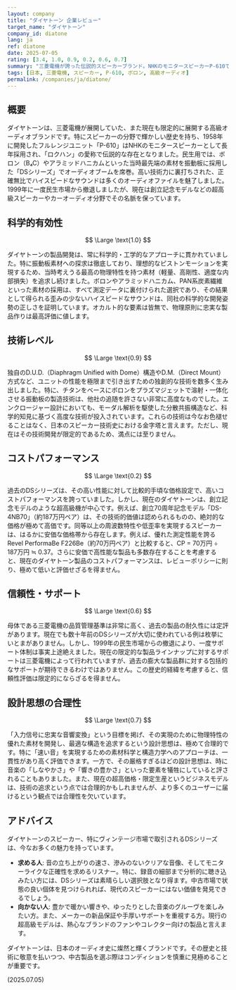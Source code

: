 ```yaml
---
layout: company
title: "ダイヤトーン 企業レビュー"
target_name: "ダイヤトーン"
company_id: diatone
lang: ja
ref: diatone
date: 2025-07-05
rating: [3.4, 1.0, 0.9, 0.2, 0.6, 0.7]
summary: "三菱電機が誇った伝説的スピーカーブランド。NHKのモニタースピーカーP-610でその名を馳せ、ボロンやアラミッドといった先進素材を駆使したDSシリーズで一時代を築いた。その技術力は今なお語り継がれるが、1999年の民生市場撤退を経て、現在は高級カーオーディオや限定的な超高級スピーカーの生産に留まる。過去の栄光は絶大だが、現在の限定的な活動と超高価格路線が、評価を複雑にしている。"
tags: [日本, 三菱電機, スピーカー, P-610, ボロン, 高級オーディオ]
permalink: /companies/ja/diatone/
---
```


## 概要

ダイヤトーンは、三菱電機が展開していた、また現在も限定的に展開する高級オーディオブランドです。特にスピーカーの分野で輝かしい歴史を持ち、1958年に開発したフルレンジユニット「P-610」はNHKのモニタースピーカーとして長年採用され、「ロクハン」の愛称で伝説的な存在となりました。民生用では、ボロン（B₄C）やアラミッドハニカムといった当時最先端の素材を振動板に採用した「DSシリーズ」でオーディオブームを席巻。高い技術力に裏打ちされた、正確無比でハイスピードなサウンドは多くのオーディオファイルを魅了しました。1999年に一度民生市場から撤退しましたが、現在は創立記念モデルなどの超高級スピーカーやカーオーディオ分野でその名脈を保っています。

## 科学的有効性

$$ \Large \text{1.0} $$

ダイヤトーンの製品開発は、常に科学的・工学的なアプローチに貫かれていました。特に振動板素材への探求は徹底しており、理想的なピストンモーションを実現するため、当時考えうる最高の物理特性を持つ素材（軽量、高剛性、適度な内部損失）を追求し続けました。ボロンやアラミッドハニカム、PAN系炭素繊維といった素材の採用は、すべて測定データに裏付けられた選択であり、その結果として得られる歪みの少ないハイスピードなサウンドは、同社の科学的な開発姿勢の正しさを証明しています。オカルト的な要素は皆無で、物理原則に忠実な製品作りは最高評価に値します。

## 技術レベル

$$ \Large \text{0.9} $$

独自のD.U.D.（Diaphragm Unified with Dome）構造やD.M.（Direct Mount）方式など、ユニットの性能を極限まで引き出すための独創的な技術を数多く生み出しました。特に、チタンをベースにボロンをプラズマジェットで溶射・一体化させる振動板の製造技術は、他社の追随を許さない非常に高度なものでした。エンクロージャー設計においても、モーダル解析を駆使した分散共振構造など、科学的知見に基づく高度な技術が投入されています。これらの技術は今なお色褪せることはなく、日本のスピーカー技術史における金字塔と言えます。ただし、現在はその技術開発が限定的であるため、満点には至りません。

## コストパフォーマンス

$$ \Large \text{0.2} $$

過去のDSシリーズは、その高い性能に対して比較的手頃な価格設定で、高いコストパフォーマンスを誇っていました。しかし、現在のダイヤトーンは、創立記念モデルのような超高級機が中心です。例えば、創立70周年記念モデル「DS-4NB70」（約187万円ペア）は、その技術的価値は認められるものの、絶対的な価格が極めて高価です。同等以上の周波数特性や低歪率を実現するスピーカーは、はるかに安価な価格帯から存在します。例えば、優れた測定性能を誇るRevel PerformaBe F226Be（約70万円ペア）と比較すると、CP = 70万円 ÷ 187万円 ≒ 0.37。さらに安価で高性能な製品も多数存在することを考慮すると、現在のダイヤトーン製品のコストパフォーマンスは、レビューポリシーに則り、極めて低いと評価せざるを得ません。

## 信頼性・サポート

$$ \Large \text{0.6} $$

母体である三菱電機の品質管理基準は非常に高く、過去の製品の耐久性には定評があります。現在でも数十年前のDSシリーズが大切に使われている例は枚挙にいとまがありません。しかし、1999年の民生市場からの撤退により、一度サポート体制は事実上途絶えました。現在の限定的な製品ラインナップに対するサポートは三菱電機によって行われていますが、過去の膨大な製品群に対する包括的なサポートが期待できるわけではありません。この歴史的経緯を考慮すると、信頼性評価は限定的にならざるを得ません。

## 設計思想の合理性

$$ \Large \text{0.7} $$

「入力信号に忠実な音響変換」という目標を掲げ、その実現のために物理特性の優れた素材を開発し、最適な構造を追求するという設計思想は、極めて合理的です。特に「速い音」を実現するための素材科学と構造力学へのアプローチは、一貫性があり高く評価できます。一方で、その厳格すぎるほどの設計思想は、時に音楽の「しなやかさ」や「響きの豊かさ」といった要素を犠牲にしていると評されることもありました。また、現在の超高価格・限定生産というビジネスモデルは、技術の追求という点では合理的かもしれませんが、より多くのユーザーに届けるという観点では合理性を欠いています。

## アドバイス

ダイヤトーンのスピーカー、特にヴィンテージ市場で取引されるDSシリーズは、今なお多くの魅力を持っています。

- **求める人**: 音の立ち上がりの速さ、滲みのないクリアな音像、そしてモニターライクな正確性を求めるリスナー。特に、録音の細部まで分析的に聴き込みたい方には、DSシリーズは素晴らしい選択肢となり得ます。中古市場で状態の良い個体を見つけられれば、現代のスピーカーにはない価値を発見できるでしょう。
- **向かない人**: 豊かで暖かい響きや、ゆったりとした音楽のグルーヴを楽しみたい方。また、メーカーの新品保証や手厚いサポートを重視する方。現行の超高級モデルは、熱心なブランドのファンやコレクター向けの製品と言えます。

ダイヤトーンは、日本のオーディオ史に燦然と輝くブランドです。その歴史と技術に敬意を払いつつ、中古製品を選ぶ際はコンディションを慎重に見極めることが重要です。

(2025.07.05)
